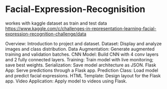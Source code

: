 # Facial-Expression-Recognisition

workes with kaggle dataset as train and test data
https://www.kaggle.com/c/challenges-in-representation-learning-facial-expression-recognition-challenge/data

Overview: Introduction to project and dataset.
Dataset: Display and analyze images and class distribution.
Data Augmentation: Generate augmented training and validation batches.
CNN Model: Build CNN with 4 conv layers and 2 fully connected layers.
Training: Train model with live monitoring; save best weights.
Serialization: Save model architecture as JSON.
Flask App: Serve predictions through a Flask app.
Prediction Class: Load model and predict facial expressions.
HTML Template: Design layout for the Flask app.
Video Application: Apply model to videos using Flask.
